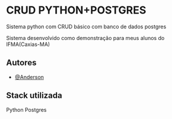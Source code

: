 
# CRUD PYTHON+POSTGRES

Sistema python com CRUD básico com banco de dados postgres

Sistema desenvolvido como demonstração para meus alunos do IFMA(Caxias-MA)
## Autores

- [@Anderson](https://github.com/ProfDevAnderson)


## Stack utilizada

Python
Postgres

